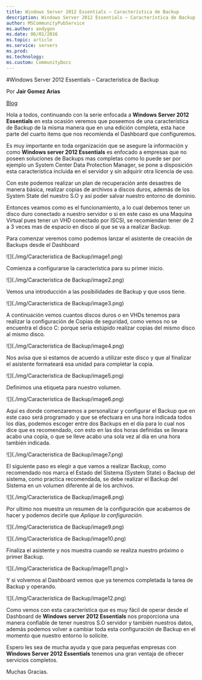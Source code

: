 ```yaml
---
title: Windows Server 2012 Essentials – Característica de Backup
description: Windows Server 2012 Essentials – Característica de Backup
author: MSCommunityPubService
ms.author: andygon
ms.date: 06/01/2016
ms.topic: article
ms.service: servers
ms.prod: 
ms.technology:
ms.custom: CommunityDocs
---
```


#Windows Server 2012 Essentials – Característica de Backup


Por **Jair Gomez Arias**

[Blog](http://blogs.itpro.es/jairgomez/)


Hola a todos, continuando con la serie enfocada a **Windows Server 2012
Essentials** en esta ocasión veremos que poseemos de una característica
de Backup de la misma manera que en una edición completa, esta hace
parte del cuarto items que nos recomienda el Dashboard que configuremos.

Es muy importante en toda organización que se asegure la información y
como **Windows server 2012 Essentials** es enfocado a empresas que no
poseen soluciones de Backups mas completas como lo puede ser por ejemplo
un System Center Data Protection Manager, se pone a disposición esta
característica incluida en el servidor y sin adquirir otra licencia de
uso.

Con este podemos realizar un plan de recuperación ante desastres de
manera básica, realizar copias de archivos a discos duros, además de los
System State del nuestro S.O y así poder salvar nuestro entorno de
dominio.

Entonces veamos como es el funcionamiento, a lo cual debemos tener un
disco duro conectado a nuestro servidor o si en este caso es una Maquina
Virtual pues tener un VHD conectado por ISCSI, se recomiendan tener de 2
a 3 veces mas de espacio en disco al que se va a realizar Backup.

Para comenzar veremos como podemos lanzar el asistente de creación de
Backups desde el Dashboard

![](./img/Caracteristica de Backup/image1.png)

Comienza a configurarse la característica para su primer inicio.

![](./img/Caracteristica de Backup/image2.png)

Vemos una introducción a las posibilidades de Backup y que usos tiene.

![](./img/Caracteristica de Backup/image3.png)
    

A continuación vemos cuantos discos duros o en VHDs tenemos para
realizar la configuración de Copias de seguridad, como vemos no se
encuentra el disco C: porque seria estúpido realizar copias del mismo
disco al mismo disco.

![](./img/Caracteristica de Backup/image4.png)
    

Nos avisa que si estamos de acuerdo a utilizar este disco y que al
finalizar el asistente formateará esa unidad para completar la copia.

![](./img/Caracteristica de Backup/image5.png)

Definimos una etiqueta para nuestro volumen.

![](./img/Caracteristica de Backup/image6.png)
    

Aquí es donde comenzaremos a personalizar y configurar el Backup que en
este caso será programado y que se efectuara en una hora indicada todos
los días, podemos escoger entre dos Backups en el día para lo cual nos
dice que es recomendado, con esto en las dos horas definidas se llevara
acabo una copia, o que se lleve acabo una sola vez al día en una hora
también indicada.

![](./img/Caracteristica de Backup/image7.png)
    

El siguiente paso es elegir a que vamos a realizar Backup, como
recomendado nos marca el Estado del Sistema (System State) o Backup del
sistema, como practica recomendada, se debe realizar el Backup del
Sistema en un volumen diferente al de los archivos.

![](./img/Caracteristica de Backup/image8.png)
    

Por ultimo nos muestra un resumen de la configuración que acabamos de
hacer y podemos decirle que *Aplique la configuración.*

![](./img/Caracteristica de Backup/image9.png)
    

![](./img/Caracteristica de Backup/image10.png)
    

Finaliza el asistente y nos muestra cuando se realiza nuestro próximo o
primer Backup.

![](./img/Caracteristica de Backup/image11.png)>
    

Y si volvemos al Dashboard vemos que ya tenemos completada la tarea de
Backup y operando.

![](./img/Caracteristica de Backup/image12.png)

Como vemos con esta característica que es muy fácil de operar desde el
Dashboard de **Windows server 2012 Essentials** nos proporciona una
manera confiable de tener nuestros S.O servidor y también nuestros
datos, además podemos volver a cambiar toda esta configuración de Backup
en el momento que nuestro entorno lo solicite.

Espero les sea de mucha ayuda y que para pequeñas empresas con **Windows
Server 2012 Essentials** tenemos una gran ventaja de ofrecer servicios
completos.

Muchas Gracias.




